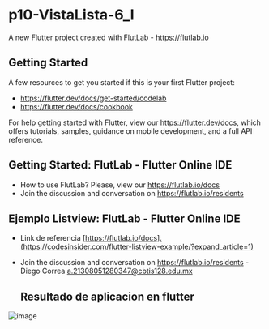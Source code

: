 # p10-VistaLista-6_I

A new Flutter project created with FlutLab - https://flutlab.io

## Getting Started

A few resources to get you started if this is your first Flutter project:

- https://flutter.dev/docs/get-started/codelab
- https://flutter.dev/docs/cookbook

For help getting started with Flutter, view our
https://flutter.dev/docs, which offers tutorials,
samples, guidance on mobile development, and a full API reference.

## Getting Started: FlutLab - Flutter Online IDE

- How to use FlutLab? Please, view our https://flutlab.io/docs
- Join the discussion and conversation on https://flutlab.io/residents

## Ejemplo  Listview: FlutLab - Flutter Online IDE

- Link de referencia [https://flutlab.io/docs].(https://codesinsider.com/flutter-listview-example/?expand_article=1)
- Join the discussion and conversation on https://flutlab.io/residents
  -Diego Correa a.21308051280347@cbtis128.edu.mx

  ## Resultado de aplicacion en flutter

![image](https://github.com/CorreaMontesDiego/p10-appList-6I/assets/143771010/0ba0a570-fc87-4511-9621-e1d71e3e28bf)

